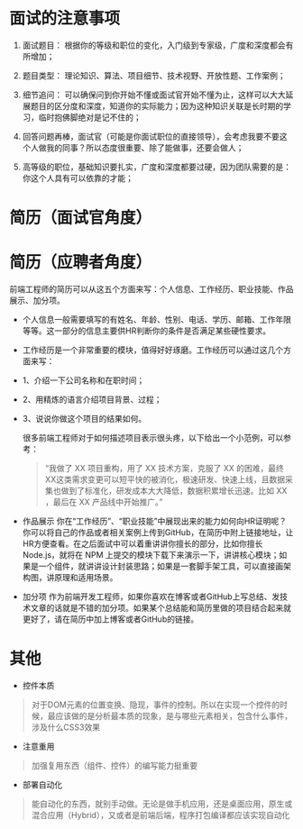 # 面试的注意事项

1. 面试题目： 根据你的等级和职位的变化，入门级到专家级，广度和深度都会有所增加；

2. 题目类型： 理论知识、算法、项目细节、技术视野、开放性题、工作案例；

3. 细节追问： 可以确保问到你开始不懂或面试官开始不懂为止，这样可以大大延展题目的区分度和深度，知道你的实际能力；因为这种知识关联是长时期的学习，临时抱佛脚绝对是记不住的；

4. 回答问题再棒，面试官（可能是你面试职位的直接领导），会考虑我要不要这个人做我的同事？所以态度很重要、除了能做事，还要会做人；

5. 高等级的职位，基础知识要扎实，广度和深度都要过硬，因为团队需要的是：你这个人具有可以依靠的才能；

# 简历（面试官角度）


# 简历（应聘者角度）
前端工程师的简历可以从这五个方面来写：个人信息、工作经历、职业技能、作品展示、加分项。 
* 个人信息一般需要填写的有姓名、年龄、性别、电话、学历、邮箱、工作年限等等。这一部分的信息主要供HR判断你的条件是否满足某些硬性要求。

* 工作经历是一个非常重要的模块，值得好好琢磨。工作经历可以通过这几个方面来写：
 * 1、介绍一下公司名称和在职时间；
 * 2、用精炼的语言介绍项目背景、过程；
 * 3、说说你做这个项目的结果如何。
 
   很多前端工程师对于如何描述项目表示很头疼，以下给出一个小范例，可以参考：

   > “我做了 XX 项目重构，用了 XX 技术方案，克服了 XX 的困难，最终XX这类需求变更可以短平快的被消化，极速研发、快速上线，且数据采集也做到了标准化，研发成本大大降低，数据积累增长迅速。比如 XX ，最后在 XX 产品线中开始推广。”

* 作品展示
你在“工作经历”、“职业技能”中展现出来的能力如何向HR证明呢？你可以将自己的作品或者相关案例上传到GitHub，在简历中附上链接地址，让HR方便查看。在之后面试中可以着重讲讲你擅长的部分，比如你擅长Node.js，就将在 NPM 上提交的模块下载下来演示一下，讲讲核心模块；如果是一个组件，就讲讲设计封装思路；如果是一套脚手架工具，可以直接画架构图，讲原理和适用场景。

* 加分项
作为前端开发工程师，如果你喜欢在博客或者GitHub上写总结、发技术文章的话就是不错的加分项。如果某个总结能和简历里做的项目结合起来就更好了，请在简历中加上博客或者GitHub的链接。
   
# 其他
* 控件本质
> 对于DOM元素的位置变换、隐现，事件的控制。所以在实现一个控件的时候，最应该做的是分析最本质的现象，是与哪些元素相关，包含什么事件，涉及什么CSS3效果

* 注意重用
> 加强复用东西（组件、控件）的编写能力挺重要

* 部署自动化
> 能自动化的东西，就别手动做。无论是做手机应用，还是桌面应用，原生或混合应用（Hybrid），又或者是前端后端，程序打包编译都应该实现自动化


